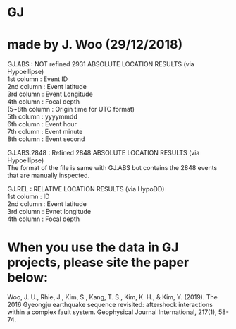 # GJ
# made by J. Woo (29/12/2018)

GJ.ABS : NOT refined 2931 ABSOLUTE LOCATION RESULTS (via Hypoellipse)  
1st column : Event ID  
2nd column : Event latitude  
3rd column : Event Longitude  
4th column : Focal depth  
(5~8th column : Origin time for UTC format)  
5th column : yyyymmdd  
6th column : Event hour  
7th column : Event minute  
8th column : Event second  

GJ.ABS.2848 : Refined 2848 ABSOLUTE LOCATION RESULTS (via Hypoellipse)  
The format of the file is same with GJ.ABS but contains the 2848 events that are manually inspected.  

GJ.REL : RELATIVE LOCATION RESULTS (via HypoDD)  
1st column : ID  
2nd column : Event latitude  
3rd column : Evnet longitude  
4th column : Focal depth  

# When you use the data in GJ projects, please site the paper below:  
Woo, J. U., Rhie, J., Kim, S., Kang, T. S., Kim, K. H., & Kim, Y. (2019). The 2016 Gyeongju earthquake sequence revisited: aftershock interactions within a complex fault system. Geophysical Journal International, 217(1), 58-74.
